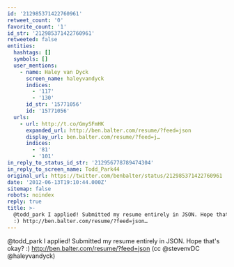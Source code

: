 ```yaml
---
id: '212985371422760961'
retweet_count: '0'
favorite_count: '1'
id_str: '212985371422760961'
retweeted: false
entities:
  hashtags: []
  symbols: []
  user_mentions:
    - name: Haley van Dyck
      screen_name: haleyvandyck
      indices:
        - '117'
        - '130'
      id_str: '15771056'
      id: '15771056'
  urls:
    - url: http://t.co/GmySFmHK
      expanded_url: http://ben.balter.com/resume/?feed=json
      display_url: ben.balter.com/resume/?feed=j…
      indices:
        - '81'
        - '101'
in_reply_to_status_id_str: '212956778789474304'
in_reply_to_screen_name: Todd_Park44
original_url: https://twitter.com/benbalter/status/212985371422760961
date: '2012-06-13T19:10:44.000Z'
sitemap: false
robots: noindex
reply: true
title: >-
  @todd_park I applied! Submitted my resume entirely in JSON. Hope that's okay?
  :) http://ben.balter.com/resume/?feed=json…
---
```


@todd_park I applied! Submitted my resume entirely in JSON. Hope that's okay? :) http://ben.balter.com/resume/?feed=json (cc @stevenvDC @haleyvandyck)